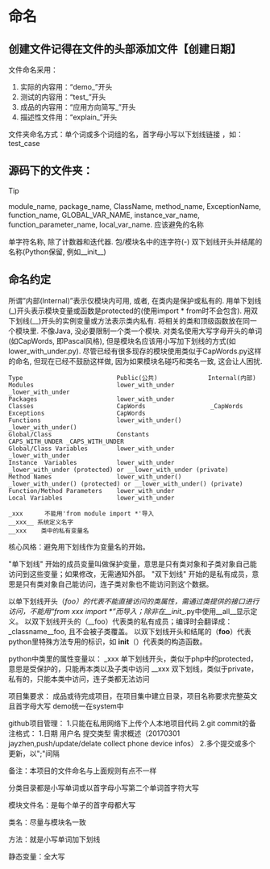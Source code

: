 ﻿# 命名

## 创建文件记得在文件的头部添加文件【创建日期】

文件命名采用：

1. 实际的内容用：“demo_”开头
2. 测试的内容用：“test_”开头
3. 成品的内容用：“应用方向简写_”开头
4. 描述性文件用：“explain_”开头

文件夹命名方式：单个词或多个词组的名，首字母小写以下划线链接 ，如：test_case 

## 源码下的文件夹：

Tip

module_name,
package_name,
ClassName,
method_name,
ExceptionName,
function_name,
GLOBAL_VAR_NAME,
instance_var_name,
function_parameter_name,
local_var_name.
应该避免的名称

单字符名称, 除了计数器和迭代器.
包/模块名中的连字符(-)
双下划线开头并结尾的名称(Python保留, 例如__init__)

## 命名约定

所谓”内部(Internal)”表示仅模块内可用, 或者, 在类内是保护或私有的.
用单下划线(_)开头表示模块变量或函数是protected的(使用import * from时不会包含).
用双下划线(__)开头的实例变量或方法表示类内私有.
将相关的类和顶级函数放在同一个模块里. 不像Java, 没必要限制一个类一个模块.
对类名使用大写字母开头的单词(如CapWords, 即Pascal风格), 但是模块名应该用小写加下划线的方式(如lower_with_under.py). 尽管已经有很多现存的模块使用类似于CapWords.py这样的命名, 但现在已经不鼓励这样做, 因为如果模块名碰巧和类名一致, 这会让人困扰.

```
Type                          Public(公共)              Internal(内部)
Modules                       lower_with_under          _lower_with_under
Packages                      lower_with_under
Classes                       CapWords                  _CapWords
Exceptions                    CapWords
Functions                     lower_with_under()        _lower_with_under()
Global/Class                  Constants                 CAPS_WITH_UNDER _CAPS_WITH_UNDER
Global/Class Variables        lower_with_under          _lower_with_under
Instance  Variables           lower_with_under          _lower_with_under (protected) or __lower_with_under (private)
Method Names                  lower_with_under()        _lower_with_under() (protected) or __lower_with_under() (private)
Function/Method Parameters    lower_with_under
Local Variables               lower_with_under

_xxx      不能用'from module import *'导入
__xxx__ 系统定义名字
__xxx    类中的私有变量名
```

核心风格：避免用下划线作为变量名的开始。

"单下划线" 开始的成员变量叫做保护变量，意思是只有类对象和子类对象自己能访问到这些变量；如果修改，无需通知外部。
"双下划线" 开始的是私有成员，意思是只有类对象自己能访问，连子类对象也不能访问到这个数据。

以单下划线开头（_foo）的代表不能直接访问的类属性，需通过类提供的接口进行访问，不能用“from xxx import *”而导入；除非在__init__.py中使用__all__显示定义。
以双下划线开头的（__foo）代表类的私有成员；编译时会翻译成：_classname__foo, 且不会被子类覆盖。
以双下划线开头和结尾的（__foo__）代表python里特殊方法专用的标识，如 __init__（）代表类的构造函数。

python中类里的属性变量以：
_xxx 单下划线开头，类似于php中的protected，意思是受保护的，只能再本类以及子类中访问
__xxx 双下划线，类似于private，私有的，只能本类中访问，连子类都无法访问


项目集要求：
成品或待完成项目，在项目集中建立目录，项目名称要求完整英文且首字母大写
demo统一在system中

github项目管理：
1.只能在私用网络下上传个人本地项目代码
2.git commit的备注格式：
     1.日期 用户名 提交类型  需求概述（20170301 jayzhen,push/update/delate collect phone device infos）
     2.多个提交或多个更新，以";"间隔


备注：本项目的文件命名与上面规则有点不一样

分类目录都是小写单词或以首字母小写第二个单词首字符大写

模块文件名：是每个单子的首字母都大写

类名：尽量与模块名一致

方法：就是小写单词加下划线

静态变量：全大写
